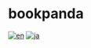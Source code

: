 # bookpanda
[![en](https://img.shields.io/badge/lang-English-blue.svg)](https://github.com/bookpanda/bookpanda/blob/main/README.md)
[![ja](https://img.shields.io/badge/lang-日本語-red.svg)](https://github.com/bookpanda/bookpanda/blob/main/README.ja.md)



